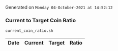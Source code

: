 Generated on `Monday 04-October-2021 at 14:52:12`

### Current to Target Coin Ratio
`current_coin_ratio.sh`

Date|Current|Target|Ratio
---|---|---|---
